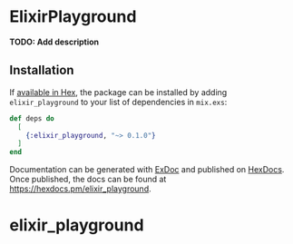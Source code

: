 # ElixirPlayground

**TODO: Add description**

## Installation

If [available in Hex](https://hex.pm/docs/publish), the package can be installed
by adding `elixir_playground` to your list of dependencies in `mix.exs`:

```elixir
def deps do
  [
    {:elixir_playground, "~> 0.1.0"}
  ]
end
```

Documentation can be generated with [ExDoc](https://github.com/elixir-lang/ex_doc)
and published on [HexDocs](https://hexdocs.pm). Once published, the docs can
be found at <https://hexdocs.pm/elixir_playground>.

# elixir_playground
